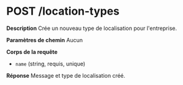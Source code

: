 # POST /location-types

**Description**
Crée un nouveau type de localisation pour l'entreprise.

**Paramètres de chemin**
Aucun

**Corps de la requête**
- `name` (string, requis, unique)

**Réponse**
Message et type de localisation créé.
